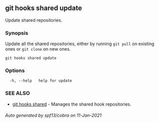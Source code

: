 ## git hooks shared update

Update shared repositories.

### Synopsis

Update all the shared repositories, either by
running `git pull` on existing ones or `git clone` on new ones.

```
git hooks shared update
```

### Options

```
  -h, --help   help for update
```

### SEE ALSO

* [git hooks shared](git_hooks_shared.md)	 - Manages the shared hook repositories.

###### Auto generated by spf13/cobra on 11-Jan-2021
